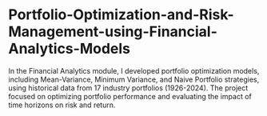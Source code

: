 # Portfolio-Optimization-and-Risk-Management-using-Financial-Analytics-Models
In the Financial Analytics module, I developed portfolio optimization models, including Mean-Variance, Minimum Variance, and Naive Portfolio strategies, using historical data from 17 industry portfolios (1926-2024). The project focused on optimizing portfolio performance and evaluating the impact of time horizons on risk and return.
